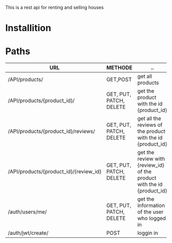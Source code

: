 This is a rest api for renting and selling houses
<h1 >
Installition
</h1>


<h1 >
Paths
</h1>

URL  | METHODE | ..
------------- | ------------- | -------------
/API/products/  | GET,POST | get all products
/API/products/{product_id}/  | GET, PUT, PATCH, DELETE | get the product with the id {product_id} 
/API/products/{product_id}/reviews/ | GET, PUT, PATCH, DELETE | get all the reviews of the product with the id {product_id}
/API/products/{product_id}/{review_id} | GET, PUT, PATCH, DELETE | get the review with {review_id} of the product with the id {product_id}
/auth/users/me/ | GET, PUT, PATCH, DELETE | get the information of the user who logged in
/auth/jwt/create/ | POST | loggin in
